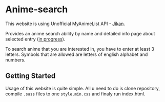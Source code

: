 # Anime-search
This website is using Unofficial MyAnimeList API - [Jikan](https://jikan.docs.apiary.io/#reference).

Provides an anime search ability by name and detailed info page about selected entry ([in progress](https://github.com/MemboLembo/Anime-search/issues/10)).

To search anime that you are interested in, you have to enter at least 3 letters.
Symbols that are allowed are letters of english alphabet and numbers.
## Getting Started
Usage of this website is quite simple. All u need to do is clone repository, compile `.sass` files to one `style.min.css` and finaly run index.html.

